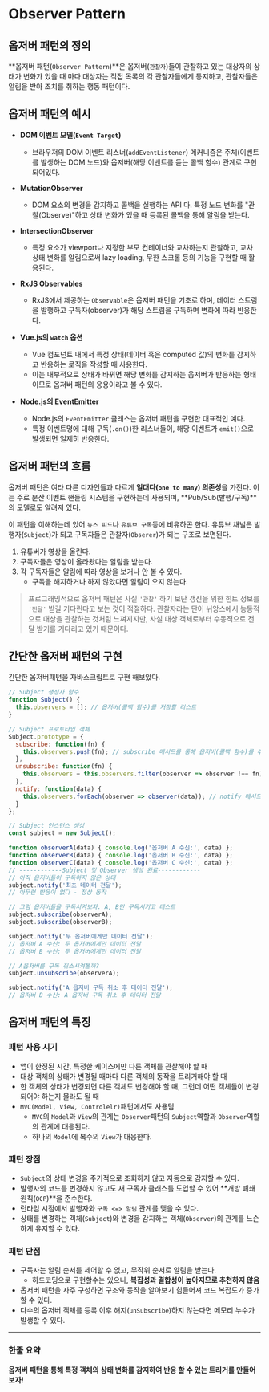 # Observer Pattern
## 옵저버 패턴의 정의
**옵저버 패턴(`Observer Pattern`)**은 옵저버(`관찰자`)들이 관찰하고 있는 대상자의 상태가 변화가 있을 때 마다 대상자는 직접 목록의 각 관찰자들에게 통지하고, 관찰자들은 알림을 받아 조치를 취하는 행동 패턴이다.

## 옵저버 패턴의 예시
- **DOM 이벤트 모델(`Event Target`)**
  - 브라우저의 DOM 이벤트 리스너(`addEventListener`) 메커니즘은 주체(이벤트를 발생하는 DOM 노드)와 옵저버(해당 이벤트를 듣는 콜백 함수) 관계로 구현되어있다.

- **MutationObserver**
  - DOM 요소의 변경을 감지하고 콜백을 실행하는 API 다. 특정 노드 변화를 "관찰(Observe)"하고 상태 변화가 있을 때 등록된 콜백을 통해 알림을 받는다.

- **IntersectionObserver**
  - 특정 요소가 viewport나 지정한 부모 컨테이너와 교차하는지 관찰하고, 교차 상태 변화를 알림으로써 lazy loading, 무한 스크롤 등의 기능을 구현할 때 활용된다.

- **RxJS Observables**
  - RxJS에서 제공하는 `Observable`은 옵저버 패턴을 기초로 하며, 데이터 스트림을 발행하고 구독자(observer)가 해당 스트림을 구독하며 변화에 따라 반응한다.

- **Vue.js의 `watch` 옵션**
  - Vue 컴포넌트 내에서 특정 상태(데이터 혹은 computed 값)의 변화를 감지하고 반응하는 로직을 작성할 때 사용한다.
  - 이는 내부적으로 상태가 바뀌면 해당 변화를 감지하는 옵저버가 반응하는 형태이므로 옵저버 패턴의 응용이라고 볼 수 있다.

- **Node.js의 EventEmitter**
  - Node.js의 `EventEmitter` 클래스는 옵저버 패턴을 구현한 대표적인 예다.
  - 특정 이벤트명에 대해 구독(`.on()`)한 리스너들이, 해당 이벤트가 `emit()`으로 발생되면 일제히 반응한다.

## 옵저버 패턴의 흐름
옵저버 패턴은 여타 다른 디자인들과 다르게 **일대다(`one to many`) 의존성**을 가진다.
이는 주로 분산 이벤트 핸들링 시스템을 구현하는데 사용되며, **Pub/Sub(발행/구독)**의 모델로도 알려져 있다.

이 패턴을 이해하는데 있어 `뉴스 피드`나 `유튜브 구독`등에 비유하곤 한다.
유튜브 채널은 발행자(`Subject`)가 되고 구독자들은 관찰자(`Obserer`)가 되는 구조로 보면된다.

1. 유튜버가 영상을 올린다.
2. 구독자들은 영상이 올라왔다는 알림을 받는다.
3. 각 구독자들은 알림에 따라 영상을 보거나 안 볼 수 있다.
   - 구독을 해지하거나 하지 않았다면 알림이 오지 않는다.

> 프로그래밍적으로 옵저버 패턴은 사실 `'관찰'` 하기 보단 갱신을 위한 힌트 정보를 `'전달'` 받길 기다린다고 보는 것이 적절하다.
> 관찰자라는 단어 뉘앙스에서 능동적으로 대상을 관찰하는 것처럼 느껴지지만,
> 사실 대상 객체로부터 수동적으로 전달 받기를 기다리고 있기 때문이다.


## 간단한 옵저버 패턴의 구현
간단한 옵저버패턴을 자바스크립트로 구현 해보았다.
```js
// Subject 생성자 함수
function Subject() {
  this.observers = []; // 옵저버(콜백 함수)를 저장할 리스트
}

// Subject 프로토타입 객체
Subject.prototype = {
  subscribe: function(fn) {
    this.observers.push(fn); // subscribe 메서드를 통해 옵저버(콜백 함수)를 추가
  },
  unsubscribe: function(fn) {
    this.observers = this.observers.filter(observer => observer !== fn); // unsubscribe 메서드를 통해 옵저버(콜백 함수)를 제거
  },
  notify: function(data) {
    this.observers.forEach(observer => observer(data)); // notify 메서드를 통해 등록된 옵저버(콜백 함수)를 모두 실행
  }
};

// Subject 인스턴스 생성
const subject = new Subject();

function observerA(data) { console.log('옵저버 A 수신:', data) };
function observerB(data) { console.log('옵저버 B 수신:', data) };
function observerC(data) { console.log('옵저버 C 수신:', data) };
// ------------Subject 및 Observer 생성 완료------------
// 아직 옵저버들이 구독하지 않은 상태
subject.notify('최초 데이터 전달');
// 아무런 반응이 없다 - 정상 동작

// 그럼 옵저버들을 구독시켜보자. A, B만 구독시키고 테스트
subject.subscribe(observerA);
subject.subscribe(observerB);

subject.notify('두 옵저버에게만 데이터 전달');
// 옵저버 A 수신: 두 옵저버에게만 데이터 전달
// 옵저버 B 수신: 두 옵저버에게만 데이터 전달

// A옵저버를 구독 취소시켜볼까?
subject.unsubscribe(observerA);

subject.notify('A 옵저버 구독 취소 후 데이터 전달');
// 옵저버 B 수신: A 옵저버 구독 취소 후 데이터 전달
```

## 옵저버 패턴의 특징
### 패턴 사용 시기
- 앱이 한정된 시간, 특정한 케이스에만 다른 객체를 관찰해야 할 때
- 대상 객체의 상태가 변경될 때마다 다른 객체의 동작을 트리거해야 할 때
- 한 객체의 상태가 변경되면 다른 객체도 변경해야 할 때, 그런데 어떤 객체들이 변경되어야 하는지 몰라도 될 때
- `MVC(Model, View, Controlelr)`패턴에서도 사용딤
  - `MVC`의 `Model`과 `View`의 관계는 `Observer`패턴의 `Subject`역할과 `Observer`역할의 관계에 대응된다.
  - 하나의 `Model`에 복수의 `View`가 대응한다.

### 패턴 장점
- `Subject`의 상태 변경을 주기적으로 조회하지 않고 자동으로 감지할 수 있다.
- 발행자의 코드를 변경하지 않고도 새 구독자 클래스를 도입할 수 있어 **개방 폐쇄 원칙(`OCP`)**을 준수한다.
- 런타임 시점에서 발행자와 `구독 <=> 알림` 관계를 맺을 수 있다.
- 상태를 변경하는 객체(`Subject`)와 변경을 감지하는 객체(`Observer`)의 관계를 느슨하게 유지할 수 있다.

### 패턴 단점
- 구독자는 알림 순서를 제어할 수 없고, 무작위 순서로 알림을 받는다.
  - 하드코딩으로 구현할수는 있으나, **복잡성과 결합성이 높아지므로 추천하지 않음**
- 옵저버 패턴을 자주 구성하면 구조와 동작을 알아보기 힘들어져 코드 복잡도가 증가할 수 있다.
- 다수의 옵저버 객체를 등록 이후 해지(`unSubscribe`)하지 않는다면 메모리 누수가 발생할 수 있다.

---
### 한줄 요약
**옵저버 패턴을 통해 특정 객체의 상태 변화를 감지하여 반응 할 수 있는 트리거를 만들어보자!**